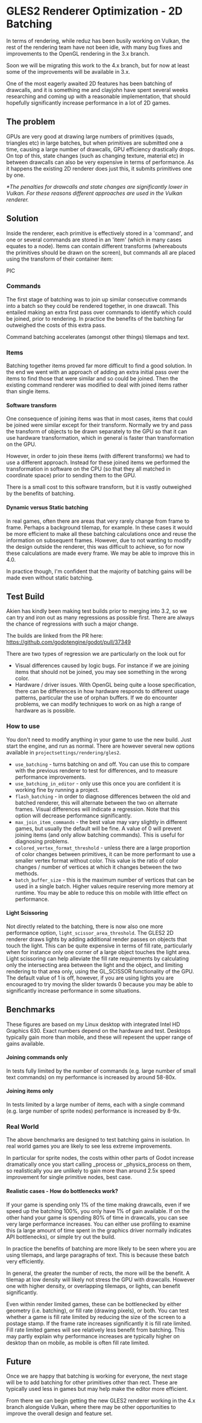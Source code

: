 # GLES2 Renderer Optimization - 2D Batching

In terms of rendering, while reduz has been busily working on Vulkan, the rest of the rendering team have not been idle, with many bug fixes and improvements to the OpenGL rendering in the 3.x branch.

Soon we will be migrating this work to the 4.x branch, but for now at least some of the improvements will be available in 3.x.

One of the most eagerly awaited 2D features has been batching of drawcalls, and it is something me and clayjohn have spent several weeks researching and coming up with a reasonable implementation, that should hopefully significantly increase performance in a lot of 2D games.

## The problem

GPUs are very good at drawing large numbers of primitives (quads, triangles etc) in large batches, but when primitives are submitted one a time, causing a large number of drawcalls, GPU efficiency drastically drops. On top of this, state changes (such as changing texture, material etc) in between drawcalls can also be very expensive in terms of performance. As it happens the existing 2D renderer does just this, it submits primitives one by one.

_*The penalties for drawcalls and state changes are significantly lower in Vulkan. For these reasons different approaches are used in the Vulkan renderer._

## Solution

Inside the renderer, each primitive is effectively stored in a 'command', and one or several commands are stored in an 'item' (which in many cases equates to a node). Items can contain different transforms (whereabouts the primitives should be drawn on the screen), but commands all are placed using the transform of their container item:

PIC

### Commands
The first stage of batching was to join up similar consecutive commands into a batch so they could be rendered together, in one drawcall. This entailed making an extra first pass over commands to identify which could be joined, prior to rendering. In practice the benefits of the batching far outweighed the costs of this extra pass.

Command batching accelerates (amongst other things) tilemaps and text.

### Items
Batching together items proved far more difficult to find a good solution. In the end we went with an approach of adding an extra initial pass over the items to find those that were similar and so could be joined. Then the existing command renderer was modified to deal with joined items rather than single items.

#### Software transform
One consequence of joining items was that in most cases, items that could be joined were similar except for their transform. Normally we try and pass the transform of objects to be drawn separately to the GPU so that it can use hardware transformation, which in general is faster than transformation on the GPU.

However, in order to join these items (with different transforms) we had to use a different approach. Instead for these joined items we performed the transformation in software on the CPU (so that they all matched in coordinate space) prior to sending them to the GPU.

There is a small cost to this software transform, but it is vastly outweighed by the benefits of batching.

#### Dynamic versus Static batching
In real games, often there are areas that very rarely change from frame to frame. Perhaps a background tilemap, for example. In these cases it would be more efficient to make all these batching calculations once and reuse the information on subsequent frames. However, due to not wanting to modify the design outside the renderer, this was difficult to achieve, so for now these calculations are made every frame. We may be able to improve this in 4.0.

In practice though, I'm confident that the majority of batching gains will be made even without static batching.

## Test Build
Akien has kindly been making test builds prior to merging into 3.2, so we can try and iron out as many regressions as possible first. There are always the chance of regressions with such a major change.

The builds are linked from the PR here:
https://github.com/godotengine/godot/pull/37349

There are two types of regression we are particularly on the look out for

* Visual differences caused by logic bugs. For instance if we are joining items that should not be joined, you may see something in the wrong color.
* Hardware / driver issues. With OpenGL being quite a loose specification, there can be differences in how hardware responds to different usage patterns, particular the use of orphan buffers. If we do encounter problems, we can modify techniques to work on as high a range of hardware as is possible.

### How to use
You don't need to modify anything in your game to use the new build. Just start the engine, and run as normal. There are however several new options available in `projectsettings/rendering/gles2`.

* `use_batching` - turns batching on and off. You can use this to compare with the previous renderer to test for differences, and to measure performance improvements.
* `use_batching_in_editor` - only use this once you are confident it is working fine by running a project.
* `flash_batching` - in order to diagnose differences between the old and batched renderer, this will alternate between the two on alternate frames. Visual differences will indicate a regression. Note that this option will decrease performance significantly.
* `max_join_item_commands` - the best value may vary slightly in different games, but usually the default will be fine. A value of 0 will prevent joining items (and only allow batching commands). This is useful for diagnosing problems.
* `colored_vertex_format_threshold` - unless there are a large proportion of color changes between primitives, it can be more performant to use a smaller vertex format without color. This value is the ratio of color changes / number of vertices at which it changes between the two methods.
* `batch_buffer_size` - this is the maximum number of vertices that can be used in a single batch. Higher values require reserving more memory at runtime. You may be able to reduce this on mobile with little effect on performance.

#### Light Scissoring
Not directly related to the batching, there is now also one more performance option, `light_scissor_area_threshold`.
The GLES2 2D renderer draws lights by adding additional render passes on objects that touch the light. This can be quite expensive in terms of fill rate, particularly when for instance only one corner of a large object touches the light area.
Light scissoring can help alleviate the fill rate requirements by calculating only the intersecting area between the light and the object, and limiting rendering to that area only, using the GL_SCISSOR functionality of the GPU.
The default value of 1 is off, however, if you are using lights you are encouraged to try moving the slider towards 0 because you may be able to significantly increase performance in some situations.

## Benchmarks
These figures are based on my Linux desktop with integrated Intel HD Graphics 630. Exact numbers depend on the hardware and test. Desktops typically gain more than mobile, and these will repesent the upper range of gains available.

#### Joining commands only
In tests fully limited by the number of commands (e.g. large number of small text commands) on my performance is increased by around 58-80x.
#### Joining items only
In tests limited by a large number of items, each with a single command (e.g. large number of sprite nodes) performance is increased by 8-9x.

### Real World
The above benchmarks are designed to test batching gains in isolation. In real world games you are likely to see less extreme improvements.

In particular for sprite nodes, the costs within other parts of Godot increase dramatically once you start calling _process or _physics_process on them, so realistically you are unlikely to gain more than around 2.5x speed improvement for single primitive nodes, best case.

#### Realistic cases - How do bottlenecks work?

If your game is spending only 1% of the time making drawcalls, even if we speed up the batching 100%, you only have 1% of gain available. If on the other hand your game is spending 80% of time in drawcalls, you can see very large performance increases. You can either use profiling to examine this (a large amount of time spent in the graphics driver normally indicates API bottlenecks), or simple try out the build.

In practice the benefits of batching are more likely to be seen where you are using tilemaps, and large paragraphs of text. This is because these batch very efficiently.

In general, the greater the number of rects, the more will be the benefit. A tilemap at low density will likely not stress the GPU with drawcalls. However one with higher density, or overlapping tilemaps, or lights, can benefit significantly.

Even within render limited games, these can be bottlenecked by either geometry (i.e. batching), or fill rate (drawing pixels), or both. You can test whether a game is fill rate limited by reducing the size of the screen to a postage stamp. If the frame rate increases significantly it is fill rate limited. Fill rate limited games will see relatively less benefit from batching. This may partly explain why performance increases are typically higher on desktop than on mobile, as mobile is often fill rate limited.

## Future

Once we are happy that batching is working for everyone, the next stage will be to add batching for other primitives other than rect. These are typically used less in games but may help make the editor more efficient.

From there we can begin getting the new GLES2 renderer working in the 4.x branch alongside Vulkan, where there may be other opportunities to improve the overall design and feature set.
